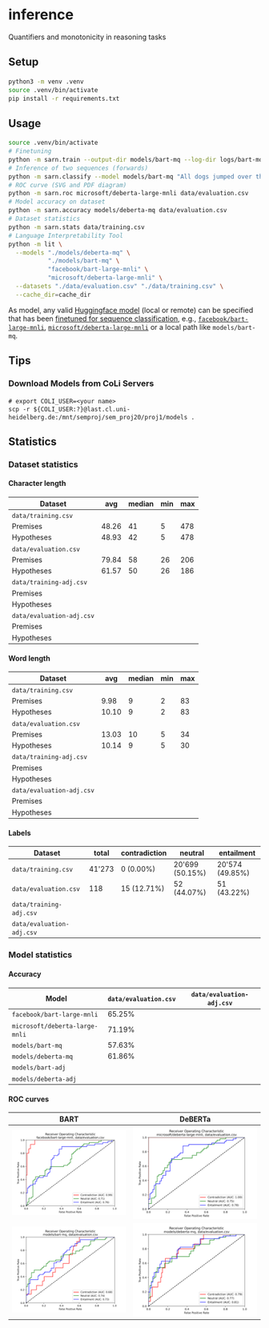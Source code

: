 # inference

Quantifiers and monotonicity in reasoning tasks

## Setup

```sh
python3 -m venv .venv
source .venv/bin/activate
pip install -r requirements.txt
```

## Usage

```sh
source .venv/bin/activate
# Finetuning
python -m sarn.train --output-dir models/bart-mq --log-dir logs/bart-mq facebook/bart-large-mnli data/training.csv
# Inference of two sequences (forwards)
python -m sarn.classify --model models/bart-mq "All dogs jumped over the fence." "Some small dogs jumped over the fence."
# ROC curve (SVG and PDF diagram)
python -m sarn.roc microsoft/deberta-large-mnli data/evaluation.csv
# Model accuracy on dataset
python -m sarn.accuracy models/deberta-mq data/evaluation.csv
# Dataset statistics
python -m sarn.stats data/training.csv
# Language Interpretability Tool
python -m lit \
  --models "./models/deberta-mq" \
           "./models/bart-mq" \
           "facebook/bart-large-mnli" \
           "microsoft/deberta-large-mnli" \
  --datasets "./data/evaluation.csv" "./data/training.csv" \
  --cache_dir=cache_dir
```

As model, any valid [Huggingface model](https://huggingface.co/transformers/pretrained_models.html) (local or remote) can be specified that has been [finetuned for sequence classification](https://huggingface.co/models?pipeline_tag=text-classification), e.g., [`facebook/bart-large-mnli`](https://huggingface.co/facebook/bart-large-mnli), [`microsoft/deberta-large-mnli`](https://huggingface.co/microsoft/deberta-large-mnli) or a local path like `models/bart-mq`.

## Tips

### Download Models from CoLi Servers

```
# export COLI_USER=<your name>
scp -r ${COLI_USER:?}@last.cl.uni-heidelberg.de:/mnt/semproj/sem_proj20/proj1/models .
```

## Statistics

### Dataset statistics

#### Character length

| Dataset                   | avg   | median | min | max |
| ------------------------- | ----- | ------ | --- | --- |
| `data/training.csv`       |
| Premises                  | 48.26 | 41     | 5   | 478 |
| Hypotheses                | 48.93 | 42     | 5   | 478 |
| `data/evaluation.csv`     |
| Premises                  | 79.84 | 58     | 26  | 206 |
| Hypotheses                | 61.57 | 50     | 26  | 186 |
| `data/training-adj.csv`   |
| Premises                  |       |        |     |     |
| Hypotheses                |       |        |     |     |
| `data/evaluation-adj.csv` |
| Premises                  |       |        |     |     |
| Hypotheses                |       |        |     |     |

#### Word length

| Dataset                   | avg   | median | min | max |
| ------------------------- | ----- | ------ | --- | --- |
| `data/training.csv`       |
| Premises                  | 9.98  | 9      | 2   | 83  |
| Hypotheses                | 10.10 | 9      | 2   | 83  |
| `data/evaluation.csv`     |
| Premises                  | 13.03 | 10     | 5   | 34  |
| Hypotheses                | 10.14 | 9      | 5   | 30  |
| `data/training-adj.csv`   |
| Premises                  |       |        |     |     |
| Hypotheses                |       |        |     |     |
| `data/evaluation-adj.csv` |
| Premises                  |       |        |     |     |
| Hypotheses                |       |        |     |     |

#### Labels

| Dataset                   | total  | contradiction | neutral         | entailment      |
| ------------------------- | ------ | ------------- | --------------- | --------------- |
| `data/training.csv`       | 41'273 | 0 (0.00%)     | 20'699 (50.15%) | 20'574 (49.85%) |
| `data/evaluation.csv`     | 118    | 15 (12.71%)   | 52 (44.07%)     | 51 (43.22%)     |
| `data/training-adj.csv`   |        |               |                 |                 |
| `data/evaluation-adj.csv` |        |               |                 |                 |

### Model statistics

#### Accuracy

| Model                          | `data/evaluation.csv` | `data/evaluation-adj.csv` |
| ------------------------------ | --------------------- | ------------------------- |
| `facebook/bart-large-mnli`     | 65.25%                |                           |
| `microsoft/deberta-large-mnli` | 71.19%                |                           |
| `models/bart-mq`               | 57.63%                |                           |
| `models/deberta-mq`            | 61.86%                |                           |
| `models/bart-adj`              |                       |                           |
| `models/deberta-adj`           |                       |                           |

#### ROC curves

| BART                                                               | DeBERTa                                                                |
| ------------------------------------------------------------------ | ---------------------------------------------------------------------- |
| ![](diagrams/roc_facebook-bart-large-mnli_data-evaluation-csv.svg) | ![](diagrams/roc_microsoft-deberta-large-mnli_data-evaluation-csv.svg) |
| ![](diagrams/roc_models-bart-mq_data-evaluation-csv.svg)           | ![](diagrams/roc_models-deberta-mq_data-evaluation-csv.svg)            |
